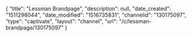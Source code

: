 {
    "title": "Lessman Brandpage",
    "description": null,
    "date_created": "1511298044",
    "date_modified": "1516735831",
    "channelid": "130175097",
    "type": "captivate",
    "layout": "channel",
    "url": "\/c\/lessman-brandpage\/130175097"
}